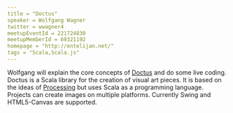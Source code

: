 ```yaml
---
title = "Doctus"
speaker = Wolfgang Wagner
twitter = wwagner4
meetupEventId = 221724830
meetupMemberId = 69321192
homepage = "http://entelijan.net/"
tags = "Scala,Scala.js"
---
```

Wolfgang will explain the core concepts of [Doctus](http://entelijan.net/art/doctus/) and do some live coding. Doctus is a Scala library for the creation of visual art pieces. It is based on the ideas of [Processing](https://processing.org/) but uses Scala as a programming language. Projects can create images on multiple platforms. Currently Swing and HTML5-Canvas are supported.